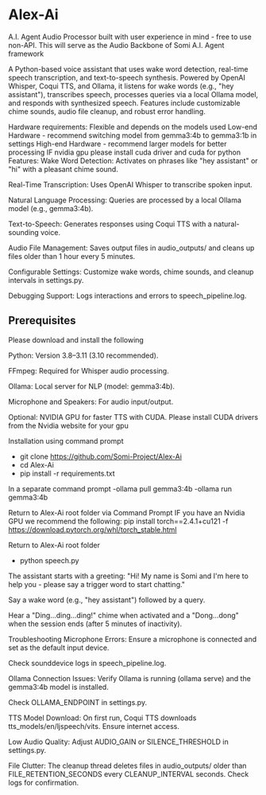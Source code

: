 # Alex-Ai
A.I. Agent Audio Processor built with user experience in mind - free to use non-API.
This will serve as the Audio Backbone of Somi A.I. Agent framework 

A Python-based voice assistant that uses wake word detection, real-time speech transcription, and text-to-speech synthesis. Powered by OpenAI Whisper, Coqui TTS, and Ollama, it listens for wake words (e.g., "hey assistant"), transcribes speech, processes queries via a local Ollama model, and responds with synthesized speech. Features include customizable chime sounds, audio file cleanup, and robust error handling.

Hardware requirements: Flexible and depends on the models used
Low-end Hardware - recommend switching model from gemma3:4b to gemma3:1b in settings 
High-end Hardware - recommend larger models for better processing
IF nvidia gpu please install cuda driver and cuda for python 
Features:
Wake Word Detection: Activates on phrases like "hey assistant" or "hi" with a pleasant chime sound.

Real-Time Transcription: Uses OpenAI Whisper to transcribe spoken input.

Natural Language Processing: Queries are processed by a local Ollama model (e.g., gemma3:4b).

Text-to-Speech: Generates responses using Coqui TTS with a natural-sounding voice.

Audio File Management: Saves output files in audio_outputs/ and cleans up files older than 1 hour every 5 minutes.

Configurable Settings: Customize wake words, chime sounds, and cleanup intervals in settings.py.

Debugging Support: Logs interactions and errors to speech_pipeline.log.

## Prerequisites
Please download and install the following

Python: Version 3.8–3.11 (3.10 recommended).

FFmpeg: Required for Whisper audio processing.

Ollama: Local server for NLP (model: gemma3:4b).

Microphone and Speakers: For audio input/output.

Optional: NVIDIA GPU for faster TTS with CUDA. Please install CUDA drivers from the Nvidia website for your gpu 

Installation
using command prompt
- git clone https://github.com/Somi-Project/Alex-Ai
- cd Alex-Ai
- pip install -r requirements.txt

In a separate command prompt
-ollama pull gemma3:4b
-ollama run gemma3:4b

Return to Alex-Ai root folder via Command Prompt
IF you have an Nvidia GPU we recommend the following: 
pip install torch==2.4.1+cu121 -f https://download.pytorch.org/whl/torch_stable.html

Return to Alex-Ai root folder 
- python speech.py

The assistant starts with a greeting: "Hi! My name is Somi and I'm here to help you - please say a trigger word to start chatting."

Say a wake word (e.g., "hey assistant") followed by a query.

Hear a "Ding...ding...ding!" chime when activated and a "Dong...dong" when the session ends (after 5 minutes of inactivity).


Troubleshooting
Microphone Errors:
Ensure a microphone is connected and set as the default input device.

Check sounddevice logs in speech_pipeline.log.

Ollama Connection Issues:
Verify Ollama is running (ollama serve) and the gemma3:4b model is installed.

Check OLLAMA_ENDPOINT in settings.py.

TTS Model Download:
On first run, Coqui TTS downloads tts_models/en/ljspeech/vits. Ensure internet access.

Low Audio Quality:
Adjust AUDIO_GAIN or SILENCE_THRESHOLD in settings.py.

File Clutter:
The cleanup thread deletes files in audio_outputs/ older than FILE_RETENTION_SECONDS every CLEANUP_INTERVAL seconds. Check logs for confirmation.

